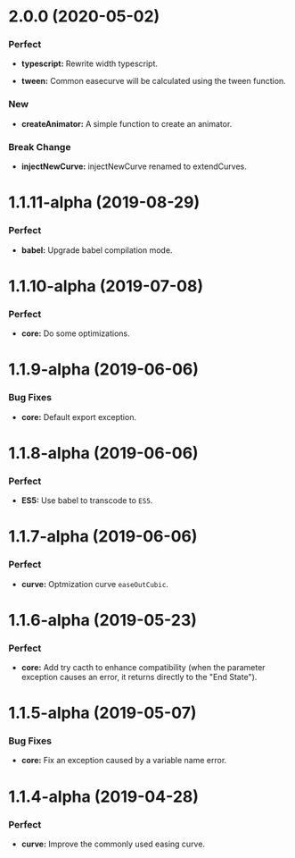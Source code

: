 # 2.0.0 (2020-05-02)

### Perfect

- **typescript:** Rewrite width typescript.

- **tween:** Common easecurve will be calculated using the tween function.

### New

- **createAnimator:** A simple function to create an animator.

### Break Change

- **injectNewCurve:** injectNewCurve renamed to extendCurves.

# 1.1.11-alpha (2019-08-29)

### Perfect

- **babel:** Upgrade babel compilation mode.

# 1.1.10-alpha (2019-07-08)

### Perfect

- **core:** Do some optimizations.

# 1.1.9-alpha (2019-06-06)

### Bug Fixes

- **core:** Default export exception.

# 1.1.8-alpha (2019-06-06)

### Perfect

- **ES5:** Use babel to transcode to `ES5`.

# 1.1.7-alpha (2019-06-06)

### Perfect

- **curve:** Optmization curve `easeOutCubic`.

# 1.1.6-alpha (2019-05-23)

### Perfect

- **core:** Add try cacth to enhance compatibility (when the parameter exception causes an error, it returns directly to the "End State").

# 1.1.5-alpha (2019-05-07)

### Bug Fixes

- **core:** Fix an exception caused by a variable name error.

# 1.1.4-alpha (2019-04-28)

### Perfect

- **curve:** Improve the commonly used easing curve.
